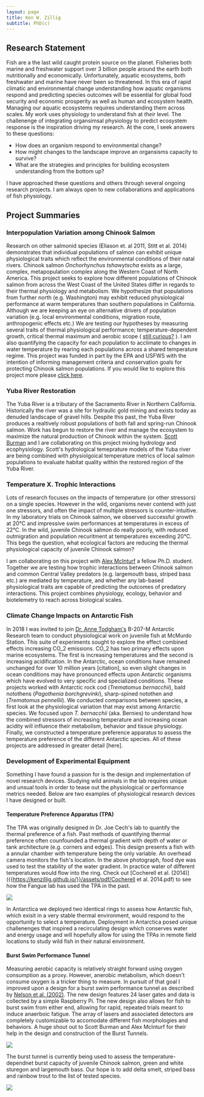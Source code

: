 ```yaml
---
layout: page
title: Ken W. Zillig
subtitle: PhD(c)
---
```


## Research Statement

  Fish are a the last wild caught protein source on the planet. Fisheries both marine and freshwater support over 3 billion people around the earth both nutritionally and economically. Unfortunately, aquatic ecosystems, both freshwater and marine have never been so threatened. In this era of rapid climatic and environmental change understanding how aquatic organisms respond and predicting species outcomes will be essential for global food security and economic prosperity as well as human and ecosystem health. 
  Managing our aquatic ecosystems requires understanding them across scales. My work uses physiology to understand fish at *their* level. The challenenge of integrating organsimsal physiology to predict ecosystem response is the inspiration driving my research. At the core, I seek answers to these questions:
  
* How does an organism respond to environmental change?
* How might changes to the landscape improve an organsisms capacity to survive?
* What are the strategies and principles for building ecosystem understanding from the bottom up?

I have approached these questions and others through several ongoing research projects. I am always open to new collaborations and applications of fish physiology. 

## Project Summaries

### Interpopulation Variation among Chinook Salmon

  Research on other salmonid species (Eliason et. al 2011, Stitt et al. 2014) demonstrates that individual populations of salmon can exhibit unique physiological traits which reflect the environmental conditions of their natal rivers. Chinook salmon *Onchorhynchus tshawytscha* exists as a large, complex, metapopulation complex along the Western Coast of North America. This project seeks to explore how different populations of Chinook salmon from across the West Coast of the United States differ in regards to their thermal physiology and metabolism. We hypothesize that populations from further north (e.g. Washington) may exhibit reduced physiological performance at warm temperatures than southern populations in California. Although we are keeping an eye on alternative drivers of population variation (e.g. local environmental conditions, migration route, anthropogenic effects etc.) We are testing our hypotheses by measuring several traits of thermal physiological performance; temperature-dependent growth, critical thermal maximum and aerobic scope ( [still curious?](http://www.kenzillig.github.io/interpop.html#performance-metrics) ). I am also quantifying the capacity for each population to acclimate to changes in water temperature by rearing each populations across a shared temperature regime.
	This project was funded in part by the EPA and USFWS with the intention of informing management criteria and conservation goals for protecting Chinook salmon populations. If you would like to explore this project more please [click here](interpop.html). 


### Yuba River Restoration

  The Yuba River is a tributary of the Sacramento River in Northern California. Historically the river was a site for hydraulic gold mining and exists today as denuded landscape of gravel hills. Despite this past, the Yuba River produces a realtively robust populations of both fall and spring-run Chinook salmon. Work has begun to restore the river and manage the ecosystem to maximize the natural production of Chinook within the system. [Scott Burman](http://www.scottgburman.com/home) and I are collaborating on this project mixing hydrology and ecophysiology. Scott's hydrological temeprature models of the Yuba river are being combined with physiolgoical temperature metrics of local salmon populations to evaluate habitat quality within the restored region of the Yuba River. 

### Temperature X. Trophic Interactions

  Lots of research focuses on the impacts of temperature (or other stressors) on a single species. However in the wild, organisms never contend with just one stressors, and often the impact of multiple stressors is counter-intuitive. In my laboratory trials on Chinook salmon, we observed successful growth at 20°C and impressive swim performances at temperatures in excess of 22°C. In the wild, juvenile Chinook salmon do really poorly, with reduced outmigration and population recuritment at temperatures exceeding 20°C. This begs the question, what ecological factors are reducing the thermal physiological capacity of juvenile Chinook salmon?
  
  I am collaborating on this project with [Alex McInturf](https://alexandramcinturf.squarespace.com/) a fellow Ph.D. student. Together we are testing how trophic interactions between Chinook salmon and common Central Valley predators (e.g. largemouth bass, striped bass etc.) are mediated by temperature, and whether any lab-based physiological traits are capable of predicting the outcomes of predatory interactions. This project combines physiology, ecology, behavior and biotelemetry to reach across biological scales.  

### Climate Change Impacts on Antarctic Fish

  In 2018 I was invited to join [Dr. Anne Todgham's](https://todghamlab.faculty.ucdavis.edu/) B-207-M Antarctic Research team to conduct physiological work on juvenile fish at McMurdo Station. This suite of experiments sought to explore the effect combined effects increasing CO_2 emissions. CO_2 has two primary effects upon marine ecosystems. The first is increasing temperatures and the second is increasing acidification. In the Antarctic, ocean conditions have remained unchanged for over 10 million years [citation], so even slight changes in ocean conditions may have pronounced effects upon Antarctic organisms which have evolved to very specific and specialized conditions. 
	These projects worked with Antarctic rock cod (*Trematomus bernacchii*), bald notothens (*Pagothenia borchgrevinki*), sharp-spined notothen and (*Trematomus pennellii*). We conducted comparisons between species, a first look at the physiological variation that may exist among Antarctic species. We focused upon *T. bernacchii* (aka. Bernies) to understand how the combined stressors of increasing temperature and increasing ocean acidity will influence their metabolism, behavior and tissue physiology. Finally, we constructed a temperature preference apparatus to assess the temperature preference of the different Antarctic species. All of these projects are addressed in greater detail [here].


### Development of Experimental Equipment

  Something I have found a passion for is the design and implementation of novel research devices. Studying wild animals in the lab requires unique and unsual tools in order to tease out the physiological or performance metrics needed. Below are two examples of physiological research devices I have designed or built.
  
#### Temperature Preference Apparatus (TPA)
  
  The TPA was originally designed in Dr. Joe Cech's lab to quantify the thermal preference of a fish. Past methods of quantifying thermal preference often counfounded a thermal gradient with depth of water or tank architecture (e.g. corners and edges). This design presents a fish with a annular chamber with temperature being the only variable. An overhead camera monitors the fish's location. In the above photograph, food dye was used to test the stability of the water gradient. In practice water of different temperatures would flow into the ring. Check out [Cocherell et al. (2014)]({{https://kenzillig.github.io/}}/assets/pdf/Cocherell et al. 2014.pdf) to see how the Fangue lab has used the TPA in the past.
  
  ![](/assets/img/TPA_test.JPG)
  
  In Antarctica we deployed two identical rings to assess how Antarctic fish, which exisit in a very stable thermal environment, would respond to the opportunity to select a temperature. Deployment in Antarctica posed unique challenenges that inspired a recirculating design which conserves water and energy usage and will hopefully allow for using the TPAs in remote field locations to study wild fish in their natural environment. 

#### Burst Swim Performance Tunnel

  Measuring aerobic capacity is relatively straight forward using oxygen consumption as a proxy. However, anerobic metabolism, which doesn't consume oxygen is a tricker thing to measure. In pursuit of that goal I improved upon a design for a burst swim performance tunnel as described by [Nelson et al. (2002)](https://www.researchgate.net/publication/11181202_Beyond_Ucrit_Matching_swimming_performance_tests_to_the_physiological_ecology_of_the_animal_including_a_new_fish_'drag_strip'). The new design features 24 laser gates and data is collected by a simple Raspberry Pi. The new design also allows for fish to burst swim from either end, allowing for rapid, repeated trials meant to induce anaerboic fatigue. The array of lasers and associated detectors are completely customizable to accomodate different fish morphologies and behaviors. A huge shout out to Scott Burman and Alex McInturf for their help in the design and construction of the Burst Tunnels.
  
  ![](/assets/img/small_laser_tunnel.jpg)
  
  The burst tunnel is currently being used to assess the temperature-dependnet burst capacity of juvenile Chinook salmon, green and white sturegon and largemouth bass. Our hope is to add delta smelt, striped bass and rainbow trout to the list of tested species. 
  
  ![](/assets/img/burst_tunnel.jpg)
